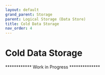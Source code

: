 ```yaml
---
layout: default
grand_parent: Storage
parent: Logical Storage (Data Store)
title: Cold Data Storage
nav_order: 4
---
```



# Cold Data Storage

************ Work in Progress **************